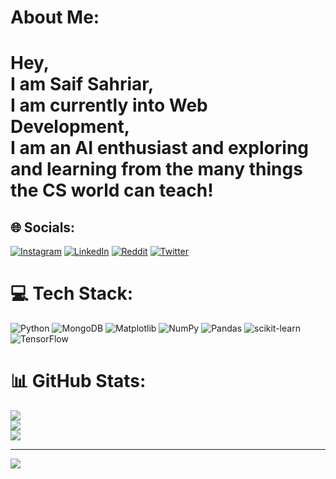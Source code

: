 # About Me:
# Hey, <br>I am Saif Sahriar,<br>I am currently into Web Development,<br>I am an AI enthusiast and exploring and learning from the many things the CS world can teach!


## 🌐 Socials:
[![Instagram](https://img.shields.io/badge/Instagram-%23E4405F.svg?logo=Instagram&logoColor=white)](https://instagram.com/evensaif) [![LinkedIn](https://img.shields.io/badge/LinkedIn-%230077B5.svg?logo=linkedin&logoColor=white)](https://linkedin.com/in/in/saifsahriar) [![Reddit](https://img.shields.io/badge/Reddit-%23FF4500.svg?logo=Reddit&logoColor=white)](https://reddit.com/user/u/saifsahrair) [![Twitter](https://img.shields.io/badge/Twitter-%231DA1F2.svg?logo=Twitter&logoColor=white)](https://twitter.com/saifsahriar) 

# 💻 Tech Stack:
![Python](https://img.shields.io/badge/python-3670A0?style=flat&logo=python&logoColor=ffdd54) ![MongoDB](https://img.shields.io/badge/MongoDB-%234ea94b.svg?style=flat&logo=mongodb&logoColor=white) ![Matplotlib](https://img.shields.io/badge/Matplotlib-%23ffffff.svg?style=flat&logo=Matplotlib&logoColor=black) ![NumPy](https://img.shields.io/badge/numpy-%23013243.svg?style=flat&logo=numpy&logoColor=white) ![Pandas](https://img.shields.io/badge/pandas-%23150458.svg?style=flat&logo=pandas&logoColor=white) ![scikit-learn](https://img.shields.io/badge/scikit--learn-%23F7931E.svg?style=flat&logo=scikit-learn&logoColor=white) ![TensorFlow](https://img.shields.io/badge/TensorFlow-%23FF6F00.svg?style=flat&logo=TensorFlow&logoColor=white)
# 📊 GitHub Stats:
![](https://github-readme-stats.vercel.app/api?username=saifsahriar&theme=dark&hide_border=true&include_all_commits=true&count_private=true)<br/>
![](https://github-readme-streak-stats.herokuapp.com/?user=saifsahriar&theme=dark&hide_border=true)<br/>
![](https://github-readme-stats.vercel.app/api/top-langs/?username=saifsahriar&theme=dark&hide_border=true&include_all_commits=true&count_private=true&layout=compact)

---
[![](https://visitcount.itsvg.in/api?id=saifsahriar&icon=0&color=0)](https://visitcount.itsvg.in)

<!-- Proudly created with GPRM ( https://gprm.itsvg.in ) -->
